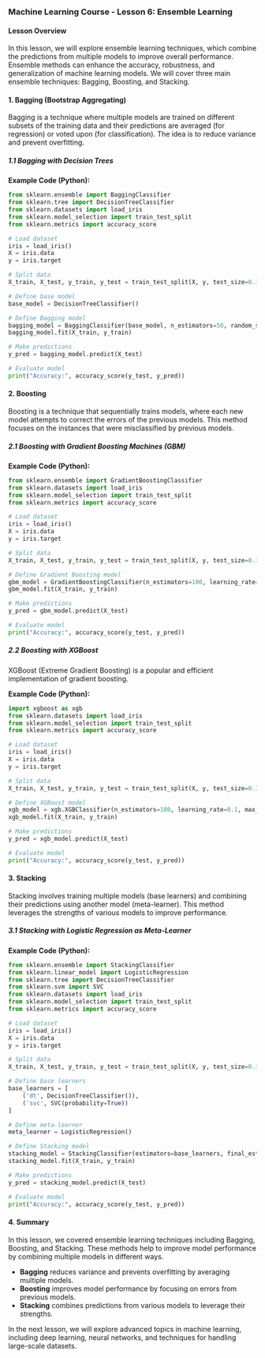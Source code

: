 ### Machine Learning Course - Lesson 6: Ensemble Learning

#### Lesson Overview

In this lesson, we will explore ensemble learning techniques, which combine the predictions from multiple models to improve overall performance. Ensemble methods can enhance the accuracy, robustness, and generalization of machine learning models. We will cover three main ensemble techniques: Bagging, Boosting, and Stacking.

#### 1. Bagging (Bootstrap Aggregating)

Bagging is a technique where multiple models are trained on different subsets of the training data and their predictions are averaged (for regression) or voted upon (for classification). The idea is to reduce variance and prevent overfitting.

##### **1.1 Bagging with Decision Trees**

**Example Code (Python):**

```python
from sklearn.ensemble import BaggingClassifier
from sklearn.tree import DecisionTreeClassifier
from sklearn.datasets import load_iris
from sklearn.model_selection import train_test_split
from sklearn.metrics import accuracy_score

# Load dataset
iris = load_iris()
X = iris.data
y = iris.target

# Split data
X_train, X_test, y_train, y_test = train_test_split(X, y, test_size=0.3, random_state=42)

# Define base model
base_model = DecisionTreeClassifier()

# Define Bagging model
bagging_model = BaggingClassifier(base_model, n_estimators=50, random_state=42)
bagging_model.fit(X_train, y_train)

# Make predictions
y_pred = bagging_model.predict(X_test)

# Evaluate model
print("Accuracy:", accuracy_score(y_test, y_pred))
```

#### 2. Boosting

Boosting is a technique that sequentially trains models, where each new model attempts to correct the errors of the previous models. This method focuses on the instances that were misclassified by previous models.

##### **2.1 Boosting with Gradient Boosting Machines (GBM)**

**Example Code (Python):**

```python
from sklearn.ensemble import GradientBoostingClassifier
from sklearn.datasets import load_iris
from sklearn.model_selection import train_test_split
from sklearn.metrics import accuracy_score

# Load dataset
iris = load_iris()
X = iris.data
y = iris.target

# Split data
X_train, X_test, y_train, y_test = train_test_split(X, y, test_size=0.3, random_state=42)

# Define Gradient Boosting model
gbm_model = GradientBoostingClassifier(n_estimators=100, learning_rate=0.1, max_depth=3, random_state=42)
gbm_model.fit(X_train, y_train)

# Make predictions
y_pred = gbm_model.predict(X_test)

# Evaluate model
print("Accuracy:", accuracy_score(y_test, y_pred))
```

##### **2.2 Boosting with XGBoost**

XGBoost (Extreme Gradient Boosting) is a popular and efficient implementation of gradient boosting.

**Example Code (Python):**

```python
import xgboost as xgb
from sklearn.datasets import load_iris
from sklearn.model_selection import train_test_split
from sklearn.metrics import accuracy_score

# Load dataset
iris = load_iris()
X = iris.data
y = iris.target

# Split data
X_train, X_test, y_train, y_test = train_test_split(X, y, test_size=0.3, random_state=42)

# Define XGBoost model
xgb_model = xgb.XGBClassifier(n_estimators=100, learning_rate=0.1, max_depth=3, random_state=42)
xgb_model.fit(X_train, y_train)

# Make predictions
y_pred = xgb_model.predict(X_test)

# Evaluate model
print("Accuracy:", accuracy_score(y_test, y_pred))
```

#### 3. Stacking

Stacking involves training multiple models (base learners) and combining their predictions using another model (meta-learner). This method leverages the strengths of various models to improve performance.

##### **3.1 Stacking with Logistic Regression as Meta-Learner**

**Example Code (Python):**

```python
from sklearn.ensemble import StackingClassifier
from sklearn.linear_model import LogisticRegression
from sklearn.tree import DecisionTreeClassifier
from sklearn.svm import SVC
from sklearn.datasets import load_iris
from sklearn.model_selection import train_test_split
from sklearn.metrics import accuracy_score

# Load dataset
iris = load_iris()
X = iris.data
y = iris.target

# Split data
X_train, X_test, y_train, y_test = train_test_split(X, y, test_size=0.3, random_state=42)

# Define base learners
base_learners = [
    ('dt', DecisionTreeClassifier()),
    ('svc', SVC(probability=True))
]

# Define meta-learner
meta_learner = LogisticRegression()

# Define Stacking model
stacking_model = StackingClassifier(estimators=base_learners, final_estimator=meta_learner)
stacking_model.fit(X_train, y_train)

# Make predictions
y_pred = stacking_model.predict(X_test)

# Evaluate model
print("Accuracy:", accuracy_score(y_test, y_pred))
```

#### 4. Summary

In this lesson, we covered ensemble learning techniques including Bagging, Boosting, and Stacking. These methods help to improve model performance by combining multiple models in different ways.

- **Bagging** reduces variance and prevents overfitting by averaging multiple models.
- **Boosting** improves model performance by focusing on errors from previous models.
- **Stacking** combines predictions from various models to leverage their strengths.

In the next lesson, we will explore advanced topics in machine learning, including deep learning, neural networks, and techniques for handling large-scale datasets.
